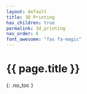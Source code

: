 ```yaml
---
layout: default
title: 3D Printing
has_children: true
permalink: 3d_printing
nav_order: 6
font_awesome: "fas fa-magic"
---
```



# <i class="{{ page.font_awesome }}"></i> {{ page.title }}
{: .no_toc }
